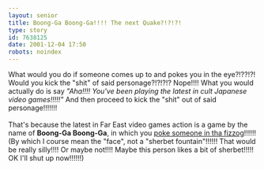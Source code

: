 ```yaml
---
layout: senior
title: Boong-Ga Boong-Ga!!!! The next Quake?!?!?!
type: story
id: 7638125
date: 2001-12-04 17:50
robots: noindex
---
```

What would you do if someone comes up to and pokes you in the eye?!??!?! Would you kick the "shit" of said personage?!?!?!? Nope!!!! What you would actually do is say <i>"Aha!!!! You've been playing the latest in cult Japanese video games!!!!!"</i> And then proceed to kick the "shit" out of said personage!!!!!!!<br/> <br/>That's because the latest in Far East video games action is a game by the name of <b>Boong-Ga Boong-Ga</b>, in which you <a href="">poke someone in tha fizzog</a>!!!!!! (By which I course mean the "face", not a "sherbet fountain"!!!!!! That would be really silly!!!! Or maybe not!!!! Maybe this person likes a bit of sherbet!!!!! OK I'll shut up now!!!!!!)